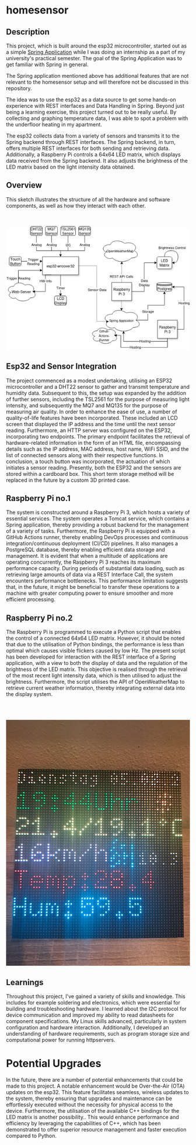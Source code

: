 # homesensor

## Description
This project, which is built around the esp32 microcontroller, started out as a simple [Spring Application](https://github.com/lal02/Centralized-Web-Application) while I was doing an internship as a part of my university's practical semester. 
The goal of the Spring Application was to get familiar with Spring in general.

The Spring application mentioned above has additional features that are not relevant to the homesensor setup and will therefore not be discussed in this repository.

The idea was to use the esp32 as a data source to get some hands-on experience with REST interfaces and Data Handling in Spring. 
Beyond just being a learning exercise, this project turned out to be really useful. 
By collecting and graphing temperature data, I was able to spot a problem with the underfloor heating in my apartment.

The esp32 collects data from a variety of sensors and transmits it to the Spring backend through REST interfaces. 
The Spring backend, in turn, offers multiple REST interfaces for both sending and retrieving data. 
Additionally, a Raspberry Pi controls a 64x64 LED matrix, which displays data received from the Spring backend. 
It also adjusts the brightness of the LED matrix based on the light intensity data obtained.

## Overview
This sketch illustrates the structure of all the hardware and software components, as well as how they interact with each other.

<br> </br>
![architecture.jpeg](https://github.com/lal02/homesensor/blob/main/architecture.jpg)

## Esp32 and Sensor Integration
The project commenced as a modest undertaking, utilising an ESP32 microcontroller and a DHT22 sensor to gather and transmit temperature and humidity data. 
Subsequent to this, the setup was expanded by the addition of further sensors, including the TSL2561 for the purpose of measuring light intensity, and subsequently the MQ7 and MQ135 for the purpose of measuring air quality. 
In order to enhance the ease of use, a number of quality-of-life features have been incorporated. 
These included an LCD screen that displayed the IP address and the time until the next sensor reading. 
Furthermore, an HTTP server was configured on the ESP32, incorporating two endpoints. 
The primary endpoint facilitates the retrieval of hardware-related information in the form of an HTML file, encompassing details such as the IP address, MAC address, host name, WiFi SSID, and the list of connected sensors along with their respective functions. 
In conclusion, a touch button was incorporated, the actuation of which initiates a sensor reading.
Presently, both the ESP32 and the sensors are stored within a cardboard box. 
This short term storage method will be replaced in the future by a custom 3D printed case.

## Raspberry Pi no.1 
The system is constructed around a Raspberry Pi 3, which hosts a variety of essential services. 
The system operates a Tomcat service, which contains a Spring application, thereby providing a robust backend for the management of a variety of tasks. 
Furthermore, the Raspberry Pi is equipped with a GitHub Actions runner, thereby enabling DevOps processes and continuous integration/continuous deployment (CI/CD) pipelines. 
It also manages a PostgreSQL database, thereby enabling efficient data storage and management.
It is evident that when a multitude of applications are operating concurrently, the Raspberry Pi 3 reaches its maximum performance capacity. 
During periods of substantial data loading, such as retrieving large amounts of data via a REST Interface Call, the system encounters performance bottlenecks. 
This performance limitation suggests that, in the future, it might be beneficial to transfer these operations to a machine with greater computing power to ensure smoother and more efficient processing.

## Raspberry Pi no.2
The Raspberry Pi is programmed to execute a Python script that enables the control of a connected 64x64 LED matrix. 
However, it should be noted that due to the utilisation of Python bindings, the performance is less than optimal which causes visible flickers caused by low Hz. 
The present script has been developed for interaction with the REST interface of a Spring application, with a view to both the display of data and the regulation of the brightness of the LED matrix. 
This objective is realised through the retrieval of the most recent light intensity data, which is then utilised to adjust the brightness. 
Furthermore, the script utilises the API of OpenWeatherMap to retrieve current weather information, thereby integrating external data into the display system.

<br> </br>

![matrix.jpeg](https://github.com/lal02/homesensor/blob/main/matrix.jpeg)


## Learnings
Throughout this project, I've gained a variety of skills and knowledge. 
This includes for example soldering and electronics, which were essential for building and troubleshooting hardware. 
I learned about the I2C protocol for device communication and improved my ability to read datasheets for component specifications. 
My Linux skills advanced, particularly in system configuration and hardware interaction. 
Additionally, I developed an understanding of hardware requirements, such as program storage size and computational power for running httpservers.


# Potential Upgrades
In the future, there are a number of potential enhancements that could be made to this project. 
A notable enhancement would be Over-the-Air (OTA) updates on the esp32. 
This feature facilitates seamless, wireless updates to the system, thereby ensuring that upgrades and maintenance can be effortlessly executed without the necessity for physical access to the device.
Furthermore, the utilisation of the available C++ bindings for the LED matrix is another possibility..
This would enhance performance and efficiency by leveraging the capabilities of C++, which has been demonstrated to offer superior resource management and faster execution compared to Python.
